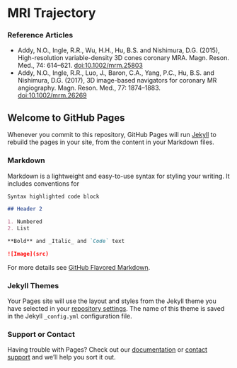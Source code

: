 # MRI Trajectory

### Reference Articles
 - Addy, N.O., Ingle, R.R., Wu, H.H., Hu, B.S. and Nishimura, D.G. (2015), High-resolution variable-density 3D cones coronary MRA. Magn. Reson. Med., 74: 614–621. [doi:10.1002/mrm.25803](http://onlinelibrary.wiley.com/doi/10.1002/mrm.25803/full)
 - Addy, N.O., Ingle, R.R., Luo, J., Baron, C.A., Yang, P.C., Hu, B.S. and Nishimura, D.G. (2017), 3D image-based navigators for coronary MR angiography. Magn. Reson. Med., 77: 1874–1883. [doi:10.1002/mrm.26269](http://onlinelibrary.wiley.com/doi/10.1002/mrm.26269/abstract)

## Welcome to GitHub Pages


Whenever you commit to this repository, GitHub Pages will run [Jekyll](https://jekyllrb.com/) to rebuild the pages in your site, from the content in your Markdown files.

### Markdown

Markdown is a lightweight and easy-to-use syntax for styling your writing. It includes conventions for

```markdown
Syntax highlighted code block

## Header 2

1. Numbered
2. List

**Bold** and _Italic_ and `Code` text

![Image](src)
```

For more details see [GitHub Flavored Markdown](https://guides.github.com/features/mastering-markdown/).

### Jekyll Themes

Your Pages site will use the layout and styles from the Jekyll theme you have selected in your [repository settings](https://github.com/nio1814/3Dcones/settings). The name of this theme is saved in the Jekyll `_config.yml` configuration file.

### Support or Contact

Having trouble with Pages? Check out our [documentation](https://help.github.com/categories/github-pages-basics/) or [contact support](https://github.com/contact) and we’ll help you sort it out.
